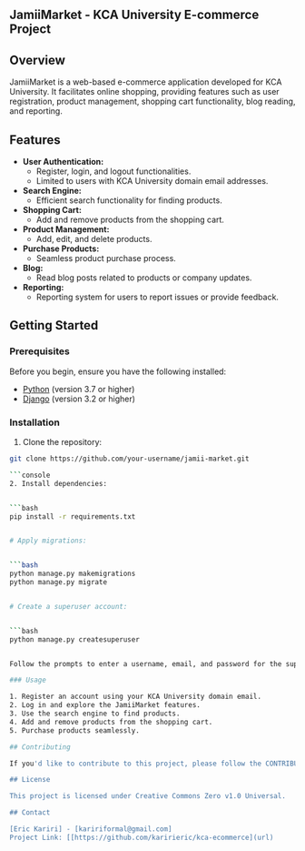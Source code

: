 ## JamiiMarket - KCA University E-commerce Project

## Overview

JamiiMarket is a web-based e-commerce application developed for KCA University. It facilitates online shopping, providing features such as user registration, product management, shopping cart functionality, blog reading, and reporting.

## Features

* **User Authentication:**
    * Register, login, and logout functionalities.
    * Limited to users with KCA University domain email addresses.
* **Search Engine:**
    * Efficient search functionality for finding products.
* **Shopping Cart:**
    * Add and remove products from the shopping cart.
* **Product Management:**
    * Add, edit, and delete products.
* **Purchase Products:**
    * Seamless product purchase process.
* **Blog:**
    * Read blog posts related to products or company updates.
* **Reporting:**
    * Reporting system for users to report issues or provide feedback.

## Getting Started

### Prerequisites

Before you begin, ensure you have the following installed:

* [Python](https://www.python.org/downloads/) (version 3.7 or higher)
* [Django](https://www.djangoproject.com/download/) (version 3.2 or higher)

### Installation

1. Clone the repository:


```bash
git clone https://github.com/your-username/jamii-market.git

```console
2. Install dependencies:


```bash
pip install -r requirements.txt


# Apply migrations:


```bash
python manage.py makemigrations
python manage.py migrate


# Create a superuser account:


```bash
python manage.py createsuperuser


Follow the prompts to enter a username, email, and password for the superuser account.

### Usage

1. Register an account using your KCA University domain email.
2. Log in and explore the JamiiMarket features.
3. Use the search engine to find products.
4. Add and remove products from the shopping cart.
5. Purchase products seamlessly.

## Contributing

If you'd like to contribute to this project, please follow the CONTRIBUTING.md guidelines.

## License

This project is licensed under Creative Commons Zero v1.0 Universal.

## Contact

[Eric Kariri] - [kaririformal@gmail.com]
Project Link: [[https://github.com/karirieric/kca-ecommerce](url)
